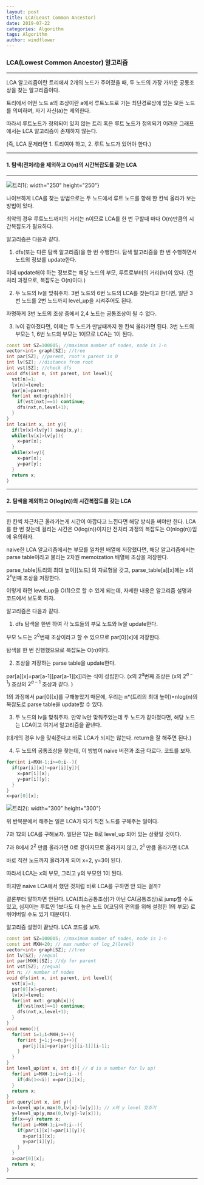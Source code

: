 ```yaml
---
layout: post
title: LCA(Least Common Ancestor)
date: 2019-07-22
categories: Algorithm
tags: Algorithm
author: windflower
---
```

### LCA(Lowest Common Ancestor) 알고리즘
---

LCA 알고리즘이란 트리에서 2개의 노드가 주어졌을 때, 두 노드의 가장 가까운 공통조상을 찾는 알고리즘이다.

트리에서 어떤 노드 a의 조상이란 a에서 루트노드로 가는 최단경로상에 있는 모든 노드를 의미하며, 자기 자신(a)는 제외한다.

따라서 루트노드가 정의되어 있지 않는 트리 혹은 루트 노드가 정의되기 어려운 그래프에서는 LCA 알고리즘이 존재하지 않는다.

(즉, LCA 문제라면 1. 트리여야 하고, 2. 루트 노드가 있어야 한다.)

---

#### 1. 탐색(전처리)을 제외하고 O(n)의 시간복잡도를 갖는 LCA
---

![트리1](/img/2019-07-22-LCA1.png){: width="250" height="250"}

나이브하게 LCA를 찾는 방법으로는 두 노드에서 루트 노드를 향해 한 칸씩 올라가 보는 방법이 있다.

최악의 경우 루트노드까지의 거리는 n이므로 LCA를 한 번 구할때 마다 O(n)만큼의 시간복잡도가 필요하다.

알고리즘은 다음과 같다.

1. dfs(또는 다른 탐색 알고리즘)을 한 번 수행한다. 탐색 알고리즘을 한 번 수행하면서 노드의 정보를 update한다.

이때 update해야 하는 정보로는 해당 노드의 부모, 루트로부터의 거리(lv)이 있다. (전처리 과정으로, 복잡도는 O(n)이다.)

2. 두 노드의 lv을 맞춰주자. 3번 노드와 6번 노드의 LCA를 찾는다고 한다면, 일단 3번 노드를 2번 노드까지 level_up을 시켜주어도 된다.

자명하게 3번 노드의 조상 중에서 2,4 노드는 공통조상이 될 수 없다.

3. lv이 같아졌다면, 이제는 두 노드가 만날때까지 한 칸씩 올라가면 된다. 3번 노드의 부모는 1, 6번 노드의 부모는 1이므로 LCA는 1이 된다.

```cpp
const int SZ=100005; //maximum number of nodes, node is 1-n
vector<int> graph[SZ]; //tree
int par[SZ]; //parent, root's parent is 0
int lv[SZ]; //distance from root
int vst[SZ]; //check dfs
void dfs(int n, int parent, int level){
  vst[n]=1;
  lv[n]=level;
  par[n]=parent;
  for(int nxt:graph[n]){
    if(vst[nxt]==1) continue;
    dfs(nxt,n,level+1);
  }
}
int lca(int x, int y){
  if(lv[x]<lv[y]) swap(x,y);
  while(lv[x]>lv[y]){
    x=par[x];
  }
  while(x!=y){
    x=par[x];
    y=par[y];
  }
  return x;
}
```
---
#### 2. 탐색을 제외하고 O(log(n))의 시간복잡도를 갖는 LCA
---

한 칸씩 차근차근 올라가는게 시간이 아깝다고 느낀다면 해당 방식을 써야만 한다. LCA를 한 번 찾는데 걸리는 시간은 O(log(n))이지만 전처리 과정의 복잡도는 O(nlog(n))임에 유의하자.

naive한 LCA 알고리즘에서는 부모를 일차원 배열에 저장했다면, 해당 알고리즘에서는 parse table이라고 불리는 2차원 memoization 배열에 조상을 저장한다.

parse_table[트리의 최대 높이][노드] 의 자료형을 갖고, parse_table[a][x]에는 x의 $2^x$번째 조상을 저장한다.

이렇게 하면 level_up을 O(1)으로 할 수 있게 되는데, 자세한 내용은 알고리즘 설명과 코드에서 보도록 하자.

알고리즘은 다음과 같다.

1. dfs 탐색을 한번 하여 각 노드들의 부모 노드와 lv을 update한다.

부모 노드는 $2^0$번째 조상이라고 할 수 있으므로 par[0][x]에 저장한다.

탐색을 한 번 진행했으므로 복잡도는 O(n)이다.

2. 조상을 저장하는 parse table을 update한다.

par[a][x]=par[a-1][par[a-1][x]]라는 식이 성립한다. (x의 $2^a$번째 조상은 (x의 $2^{a-1}$) 조상의 $2^{a-1}$ 조상과 같다. )

1의 과정에서 par[0][x]를 구해놓았기 때문에, 우리는 n*(트리의 최대 높이)=nlog(n)의 복잡도로 parse table을 update할 수 있다.

3. 두 노드의 lv을 맞춰주자. 만약 lv만 맞춰주었는데 두 노드가 같아졌다면, 해당 노드는 LCA이고 여기서 알고리즘을 끝낸다.

(대개의 경우 lv을 맞춰준다고 바로 LCA가 되지는 않는다. return을 잘 해주면 된다.)

4. 두 노드의 공통조상을 찾는데, 이 방법이 naive 버전과 조금 다르다. 코드를 보자.

```cpp
for(int i=MXH-1;i>=0;i--){
  if(par[i][x]!=par[i][y]){
    x=par[i][x];
    y=par[i][y];
  }
}
x=par[0][x];
```

![트리2](/img/2019-07-22-LCA2.png){: width="300" height="300"}

위 반복문에서 해주는 일은 LCA가 되기 직전 노드를 구해주는 일이다.

7과 12의 LCA를 구해보자. 일단은 12는 8로 level_up 되어 있는 상황일 것이다.

7과 8에서 $2^2$ 만큼 올라가면 0로 같아지므로 올라가지 않고, $2^1$ 만큼 올라가면 LCA

바로 직전 노드까지 올라가게 되어 x=2, y=3이 된다.

따라서 LCA는 x의 부모, 그리고 y의 부모인 1이 된다.

하지만 naive LCA에서 했던 것처럼 바로 LCA를 구하면 안 되는 걸까?

결론부터 말하자면 안된다. LCA(최소공통조상)가 아닌 CA(공통조상)로 jump할 수도 있고, 심지어는 루트인 1보다도 더 높은 노드 0(코딩의 편의를 위해 설정한 1의 부모) 로 뛰어버릴 수도 있기 때문이다.

알고리즘 설명이 끝났다. LCA 코드를 보자.

```cpp
const int SZ=100005; //maximum number of nodes, node is 1-n
const int MXH=20; // max number of log_2(level)
vector<int> graph[SZ]; //tree
int lv[SZ]; //equal
int par[MXH][SZ]; //dp for parent
int vst[SZ]; //equal
int n; // number of nodes
void dfs(int x, int parent, int level){
  vst[x]=1;
  par[0][x]=parent;
  lv[x]=level;
  for(int nxt: graph[x]){
    if(vst[nxt]==1) continue;
    dfs(nxt,x,level+1);
  }
}
void memo(){
  for(int i=1;i<MXH;i++){
    for(int j=1;j<=n;j++){
      par[j][i]=par[par[j][i-1]][i-1];
    }
  }
}
int level_up(int x, int d){ // d is a number for lv up!
  for(int i=MXH-1;i>=0;i--){
    if(d&(1<<i)) x=par[i][x];
  }
  return x;
}
int query(int x, int y){
  x=level_up(x,max(0,lv[x]-lv[y])); // x와 y level 맞추기
  y=level_up(y,max(0,lv[y]-lv[x]));
  if(x==y) return x;
  for(int i=MXH-1;i>=0;i--){
    if(par[i][x]!=par[i][y]){
      x=par[i][x];
      y=par[i][y];
    }
  }
  x=par[0][x];
  return x;
}
```

---
